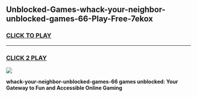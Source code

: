 
## Unblocked-Games-whack-your-neighbor-unblocked-games-66-Play-Free-7ekox
<h3>
<a href="https://premium76.site?title=whack-your-neighbor-unblocked-games-66&ref=18A">CLICK TO PLAY</a></h3>
<hr>

<h3>
<a href="https://premium76.site?title=whack-your-neighbor-unblocked-games-66&ref=18A">CLICK 2 PLAY</a>
  
</h3>

<a href="https://premium76.site?title=whack-your-neighbor-unblocked-games-66&ref=18A"><img src="https://clearcache.store/games.png"></a>


**whack-your-neighbor-unblocked-games-66 games unblocked: Your Gateway to Fun and Accessible Online Gaming**
